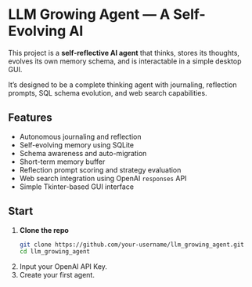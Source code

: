 # LLM Growing Agent — A Self-Evolving AI

This project is a **self-reflective AI agent** that thinks, stores its thoughts, evolves its own memory schema, and is interactable in a simple desktop GUI.

It’s designed to be a complete thinking agent with journaling, reflection prompts, SQL schema evolution, and web search capabilities.

## Features
- Autonomous journaling and reflection
- Self-evolving memory using SQLite
- Schema awareness and auto-migration
- Short-term memory buffer
- Reflection prompt scoring and strategy evaluation
- Web search integration using OpenAI `responses` API
- Simple Tkinter-based GUI interface

## Start

1. **Clone the repo**
   ```bash
   git clone https://github.com/your-username/llm_growing_agent.git
   cd llm_growing_agent
2. Input your OpenAI API Key.
3. Create your first agent.
